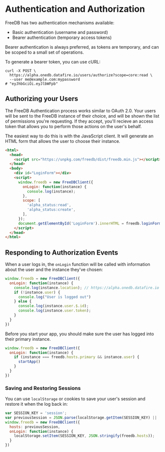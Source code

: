 # Authentication and Authorization

FreeDB has two authentication mechanisms available:
* Basic authentication (username and password)
* Bearer authentication (temporary access tokens)

Bearer authentication is always preferred, as tokens are temporary, and can be scoped
to a small set of operations.

To generate a bearer token, you can use cURL:

```
curl -X POST \
  https://alpha.onedb.datafire.io/users/authorize?scope=core:read \
  --user me@example.com:mypassword
# "eyJhbGciOi.eyJlbWFpb"
```

## Authorizing your Users
The FreeDB Authentication process works similar to OAuth 2.0. Your users will be sent
to the FreeDB instance of their choice, and will be shown the list of permissions you're requesting.
If they accept, you'll recieve an access token that allows you to perform those actions on the
user's behalf.


The easiest way to do this is with the JavaScript client. It will generate an HTML form that
allows the user to choose their instance.

```html
<html>
  <head>
    <script src="https://unpkg.com/freedb/dist/freedb.min.js"></script>
  </head>
  <body>
    <div id="LoginForm"></div>
    <script>
	  window.freedb = new FreeDBClient({
		onLogin: function(instance) {
          console.log(instance);
		},
		scope: [
          'alpha_status:read',
          'alpha_status:create',
        ],
	  });
      document.getElementById('LoginForm').innerHTML = freedb.loginForm();
    </script>
  </head>
</html>
```

## Responding to Authorization Events

When a user logs in, the `onLogin` function will be called with information about
the user and the instance they've chosen:

```js
window.freedb = new FreeDBClient({
  onLogin: function(instance) {
    console.log(instance.location); // https://alpha.onedb.datafire.io
    if (!instance.user) {
      console.log("User is logged out")
    } else {
      console.log(instance.user.$.id);
      console.log(instance.user.token);
    }
  }
})
```

Before you start your app, you should make sure the user has logged into their primary instance.

```js
window.freedb = new FreeDBClient({
  onLogin: function(instance) {
    if (instance === freedb.hosts.primary && instance.user) {
      startApp()
    }
  }
})
```

### Saving and Restoring Sessions

You can use `localStorage` or cookies to save your user's session and restore it when the log back in:

```js
var SESSION_KEY = 'session';
var previousSession = JSON.parse(localStorage.getItem(SESSION_KEY) || 'null');
window.freedb = new FreeDBClient({
  hosts: previousSession,
  onLogin: function(instance) {
    localStorage.setItem(SESSION_KEY, JSON.stringify(freedb.hosts));
  }
})
```

